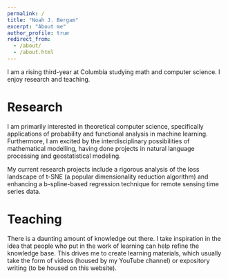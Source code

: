 ```yaml
---
permalink: /
title: "Noah J. Bergam"
excerpt: "About me"
author_profile: true
redirect_from: 
  - /about/
  - /about.html
---
```


I am a rising third-year at Columbia studying math and computer science. I enjoy research and teaching.


Research
======
I am primarily interested in theoretical computer science, specifically applications of probability and functional analysis in machine learning. Furthermore, I am excited by the interdisciplinary possibilities of mathematical modelling, having done projects in natural language processing and geostatistical modeling. 

My current research projects include a rigorous analysis of the loss landscape of t-SNE (a popular dimensionality reduction algorithm) and enhancing a b-spline-based regression technique for remote sensing time series data. 


Teaching
======
There is a daunting amount of knowledge out there. I take inspiration in the idea that people who put in the work of learning can help refine the knowledge base. This drives me to create learning materials, which usually take the form of videos (housed by my YouTube channel) or expository writing (to be housed on this website). 